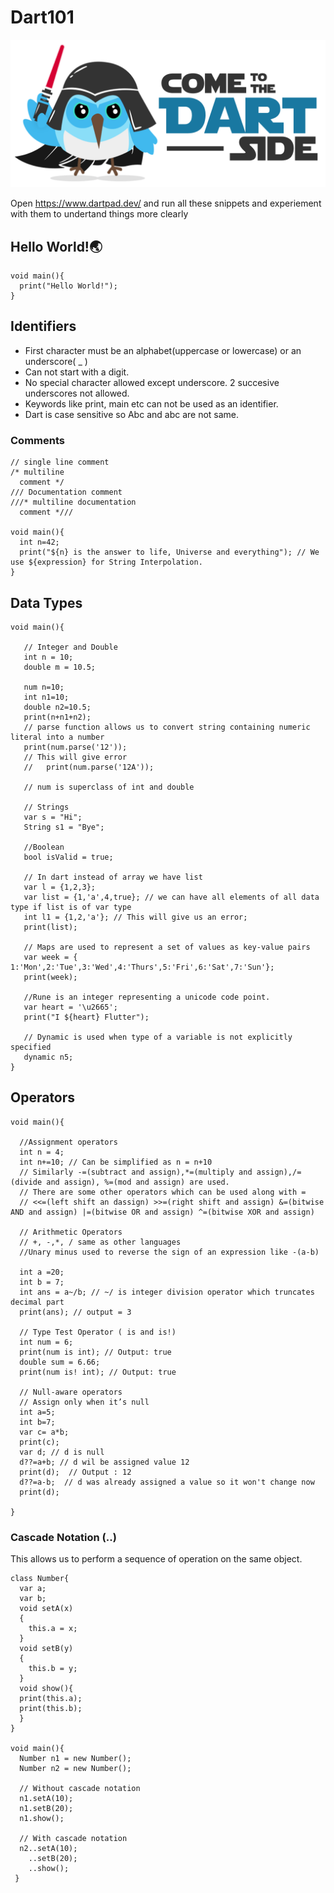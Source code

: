 # Dart101
<img src="https://raw.githubusercontent.com/kevmoo/dart_side/master/Dash%20Dart%20PNG%20%20-%20white.png" width=900>  

Open https://www.dartpad.dev/ and run all these snippets and experiement with them to undertand things more clearly  
## Hello World!:earth_asia:
```
void main(){
  print("Hello World!");
}
```

## Identifiers  
* First character must be an alphabet(uppercase or lowercase) or an underscore( _ )  
* Can not start with a digit.  
* No special character allowed except underscore. 2 succesive underscores not allowed.
* Keywords like print, main etc can not be used as an identifier.
* Dart is case sensitive so Abc and abc are not same.  

### Comments 
```
// single line comment
/* multiline
  comment */
/// Documentation comment
///* multiline documentation
  comment *///
  
void main(){
  int n=42;
  print("${n} is the answer to life, Universe and everything"); // We use ${expression} for String Interpolation.
}
```

## Data Types  
```
void main(){

   // Integer and Double
   int n = 10;
   double m = 10.5;
   
   num n=10;
   int n1=10;
   double n2=10.5;
   print(n+n1+n2);
   // parse function allows us to convert string containing numeric literal into a number
   print(num.parse('12'));
   // This will give error
   //   print(num.parse('12A'));

   // num is superclass of int and double
   
   // Strings
   var s = "Hi";
   String s1 = "Bye";
   
   //Boolean
   bool isValid = true;
   
   // In dart instead of array we have list
   var l = {1,2,3};
   var list = {1,'a',4,true}; // we can have all elements of all data type if list is of var type
   int l1 = {1,2,'a'}; // This will give us an error;
   print(list);
   
   // Maps are used to represent a set of values as key-value pairs
   var week = { 1:'Mon',2:'Tue',3:'Wed',4:'Thurs',5:'Fri',6:'Sat',7:'Sun'};
   print(week);
   
   //Rune is an integer representing a unicode code point.
   var heart = '\u2665';
   print("I ${heart} Flutter");
   
   // Dynamic is used when type of a variable is not explicitly specified
   dynamic n5;
}
```

## Operators  

```
void main(){
  
  //Assignment operators
  int n = 4;
  int n+=10; // Can be simplified as n = n+10
  // Similarly -=(subtract and assign),*=(multiply and assign),/=(divide and assign), %=(mod and assign) are used.
  // There are some other operators which can be used along with =
  // <<=(left shift an dassign) >>=(right shift and assign) &=(bitwise AND and assign) |=(bitwise OR and assign) ^=(bitwise XOR and assign)
  
  // Arithmetic Operators
  // +, -,*, / same as other languages
  //Unary minus used to reverse the sign of an expression like -(a-b)
  
  int a =20;
  int b = 7;
  int ans = a~/b; // ~/ is integer division operator which truncates decimal part
  print(ans); // output = 3
  
  // Type Test Operator ( is and is!)
  int num = 6;
  print(num is int); // Output: true
  double sum = 6.66;
  print(num is! int); // Output: true
  
  // Null-aware operators
  // Assign only when it’s null
  int a=5;
  int b=7;
  var c= a*b;
  print(c);
  var d; // d is null
  d??=a+b; // d wil be assigned value 12
  print(d);  // Output : 12
  d??=a-b;  // d was already assigned a value so it won't change now
  print(d);

}
```

### Cascade Notation (..)
This allows us to perform a sequence of operation on the same object.

```
class Number{
  var a;
  var b;
  void setA(x)
  {
    this.a = x;
  }
  void setB(y)
  {
    this.b = y;
  }
  void show(){
  print(this.a);
  print(this.b);
  }
}

void main(){
  Number n1 = new Number();
  Number n2 = new Number();
  
  // Without cascade notation
  n1.setA(10);
  n1.setB(20);
  n1.show();
  
  // With cascade notation 
  n2..setA(10);
    ..setB(20);
    ..show();
 }
```
